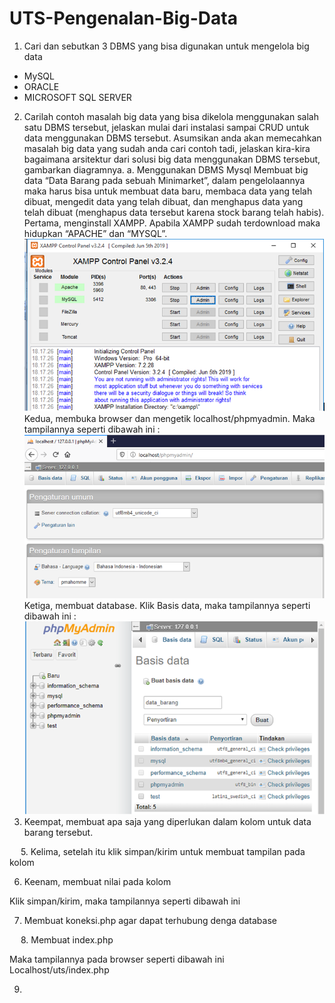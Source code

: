 # UTS-Pengenalan-Big-Data
1.	Cari dan sebutkan 3 DBMS yang bisa digunakan untuk mengelola big data
-	MySQL   
-	ORACLE
-	MICROSOFT SQL SERVER
2.	Carilah contoh masalah big data yang bisa dikelola menggunakan salah satu DBMS tersebut, jelaskan mulai dari instalasi sampai CRUD untuk data menggunakan DBMS tersebut. Asumsikan anda akan memecahkan masalah big data yang sudah anda cari contoh tadi, jelaskan kira-kira bagaimana arsitektur dari solusi big data menggunakan DBMS tersebut, gambarkan diagramnya.
a.	Menggunakan DBMS Mysql
Membuat big data “Data Barang pada sebuah Minimarket”, dalam pengelolaannya maka harus bisa untuk membuat data baru, membaca data yang telah dibuat, mengedit data yang telah dibuat, dan menghapus data yang telah dibuat (menghapus data tersebut karena stock barang telah habis).
Pertama, menginstall XAMPP.  Apabila XAMPP sudah terdownload maka hidupkan “APACHE” dan “MYSQL”.
![](Images/1.png)<br>
Kedua, membuka browser dan mengetik localhost/phpmyadmin. Maka tampilannya seperti dibawah ini :
![](Images/2.png)<br>
Ketiga, membuat database. Klik Basis data, maka tampilannya seperti dibawah ini :
![](Images/3.png)<br>
4.	Keempat, membuat apa saja yang diperlukan dalam kolom untuk data barang tersebut.
 
 
5.	Kelima, setelah itu klik simpan/kirim untuk membuat tampilan pada kolom
 
6.	Keenam,  membuat nilai pada kolom
 
Klik simpan/kirim, maka tampilannya seperti dibawah ini
 
7.	Membuat koneksi.php agar dapat terhubung denga database
 
 
8.	Membuat index.php
 
 
Maka tampilannya pada browser seperti dibawah ini 
Localhost/uts/index.php
 
9.	
